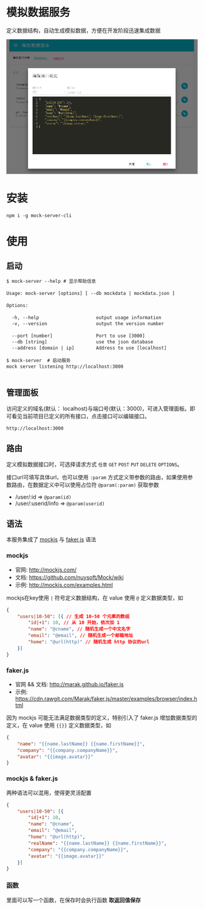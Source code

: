 # 模拟数据服务

定义数据结构，自动生成模拟数据，方便在开发阶段迅速集成数据

![](screenshot.png)

# 安装

```
npm i -g mock-server-cli
```

# 使用

## 启动

```shell
$ mock-server --help # 显示帮助信息

Usage: mock-server [options] [ --db mockdata | mockdata.json ]

Options:

  -h, --help                     output usage information
  -v, --version                  output the version number

  --port [number]                Port to use [3000]
  --db [string]                  use the json database
  --address [domain | ip]        Address to use [localhost]

$ mock-server  # 启动服务
mock server listening http://localhost:3000


```

## 管理面板

访问定义的域名(默认： localhost)与端口号(默认：3000)，可进入管理面板。即可看见当前项目已定义的所有接口，点击接口可以编辑接口。

```
http://localhost:3000
```


## 路由

定义模拟数据接口时，可选择请求方式 `任意` `GET` `POST` `PUT` `DELETE` `OPTIONS`。

接口url可填写具体url，也可以使用 `:param` 方式定义带参数的路由，如果使用参数路由，在数据定义中可以使用占位符 `@param(:param)` 获取参数

 - /user/:id => `@param(id)`
 - /user/:userid/info => `@param(userid)`


## 语法

本服务集成了 [mockjs](http://mockjs.com/) 与 [faker.js](http://marak.github.io/faker.js/) 语法

### mockjs

 - 官网: http://mockjs.com/
 - 文档: https://github.com/nuysoft/Mock/wiki
 - 示例: http://mockjs.com/examples.html

mockjs在key使用 `|` 符号定义数据结构，在 value 使用 `@` 定义数据类型，如

```json
{
    "users|10-50": [{ // 生成 10-50 个元素的数组
        "id|+1": 10, // 从 10 开始，依次加 1
        "name": "@cname", // 随机生成一个中文名字
        "email": "@email", // 随机生成一个邮箱地址
        "home": "@url(http)" // 随机生成 http 协议的url
    }]
}
```

### faker.js

 - 官网 && 文档: http://marak.github.io/faker.js
 - 示例: https://cdn.rawgit.com/Marak/faker.js/master/examples/browser/index.html

因为 mockjs 可能无法满足数据类型的定义，特别引入了 faker.js 增加数据类型的定义，在 value 使用 `{{}}` 定义数据类型，如

```json
{
    "name": "{{name.lastName}} {{name.firstName}}",
    "company": "{{company.companyName}}",
    "avatar": "{{image.avatar}}"
}
```

### mockjs & faker.js

两种语法可以混用，使得更灵活配置

```json
{
    "users|10-50": [{ 
        "id|+1": 10, 
        "name": "@cname", 
        "email": "@email", 
        "home": "@url(http)",
        "realName": "{{name.lastName}} {{name.firstName}}",
        "company": "{{company.companyName}}",
        "avatar": "{{image.avatar}}"
    }]
}
```

### 函数

里面可以写一个函数，在保存时会执行函数 __取返回值保存__ 
